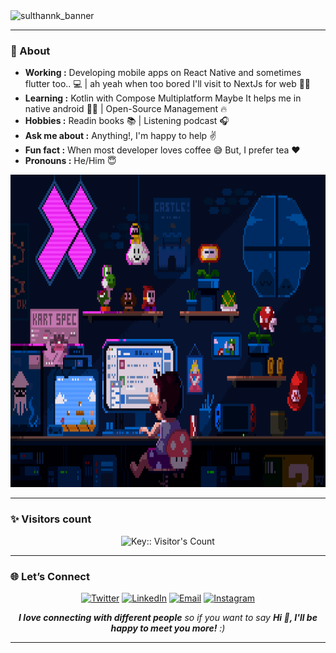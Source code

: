
<!-- ![White Torn Paper LinkedIn Banner](https://user-images.githubusercontent.com/32130871/158026344-8046ac54-f096-4cbc-bd2c-941f714bb655.png) -->
<img width="1600" height="400" alt="sulthannk_banner" src="https://github.com/user-attachments/assets/60c521aa-03b7-4602-84e5-31ce5af8d586" />

-----------------------------------------------------------------------------------------------------------------------------------------------------------------------
<!-- credits for gif https://giphy.com/izmiragency -->

<!-- <img align="right" height="200" width="300" src="dev.gif">-->

### 🤔 About
-  **Working :** Developing mobile apps on React Native and sometimes flutter too.. :computer: | ah yeah when too bored I'll visit to NextJs for web 💁‍♂️
-  **Learning :**  Kotlin with Compose Multiplatform Maybe It helps me in native android 🤷‍♂️ | Open-Source Management :fire:	
-  **Hobbies :** Readin books :books: | Listening podcast :headphones:
-  **Ask me about :** Anything!, I'm happy to help :v:
-  **Fun fact :** When most developer loves coffee :sweat_smile: But, I prefer tea :heart: 
-  **Pronouns :** He/Him :innocent:

<p align="center">
  <img height="500" width="850" src="mario_dev.gif">
</p>

-----------------------------------------------------------------------------------------------------------------------------------------------------------------------

### ✨ Visitors count

<p align="center">
  <img height="70em" src="https://profile-counter.deno.dev/:yourkey:/count.svg" alt="Key:: Visitor's Count" />
</p>

<!-- ### 📊 Profile stats  -->

<!-- <img height="160em" align="right" src="https://github-readme-stats.vercel.app/api/top-langs/?username=SulthanNK&theme=dracula&show_icons=true&layout=compact&langs_count=6" />
![VisitorCount](https://profile-counter.glitch.me/{SulthanNK}/count.svg)
-->

<!--

-----------------------------------------------------------------------------------------------------------------------------------------------------------------------

### 📈 Some stats

<p align="center">
  <img height="195em" src="https://github-readme-stats.vercel.app/api?username=SulthanNK&theme=dracula" />

  <img src="https://streak-stats.demolab.com?user=SulthanNK&theme=onedark-duo&border_radius=5&date_format=j%20M%5B%20Y%5D&card_width=500" alt="GitHub Streak" />
</p>

-->

<!-- 
-----------------------------------------------------------------------------------------------------------------------------------------------------------------------

### 🔧 Tools in my belt

<p align="center">
  <a href="https://skillicons.dev">
    <img src="https://skillicons.dev/icons?i=androidstudio,bash,css,firebase,gcp,git,github,gitlab,html,js,kotlin,md,mongodb,netlify,nextjs,nodejs,notion,npm,postman,react,redux,sentry,tailwind,vscode&perline=8" />
  </a>
</p>

-->
  
-----------------------------------------------------------------------------------------------------------------------------------------------------------------------

### 🌐 Let’s Connect

<p align="center">
  <a href="https://twitter.com/SulthanNK"><img src="https://skillicons.dev/icons?i=twitter" height="50" alt="Twitter"/></a>
  <a href="https://www.linkedin.com/in/sulthannk"><img src="https://skillicons.dev/icons?i=linkedin" height="50" alt="LinkedIn"/></a>
  <a href="mailto:sulthannk@gmail.com"><img src="https://skillicons.dev/icons?i=gmail" height="50" alt="Email"/></a>
  <a href="https://www.instagram.com/sulthannk"><img src="https://skillicons.dev/icons?i=instagram" height="50" alt="Instagram"/></a>
</p>

<!--  <p align="center">
<a href="https://twitter.com/SulthanNK" target="blank">
  <img align="center" src="https://raw.githubusercontent.com/rahuldkjain/github-profile-readme-generator/master/src/images/icons/Social/twitter.svg" alt="Sulthan-Mohaideen" height="35" width="35" />
</a>
<a href="https://www.linkedin.com/in/sulthannk" target="blank">
  <img align="center" src="https://raw.githubusercontent.com/rahuldkjain/github-profile-readme-generator/master/src/images/icons/Social/linked-in-alt.svg" alt="Sulthan-Mohaideen" height="35" width="35" />
</a>
<a href="https://www.instagram.com/sulthannk" target="blank">
  <img align="center" src="https://raw.githubusercontent.com/rahuldkjain/github-profile-readme-generator/master/src/images/icons/Social/instagram.svg" alt="sulthannk" height="35" width="35" />
</a>
</p>   -->

<p align="center"><em><b>I love connecting with different people</b> so if you want to say <b>Hi 👋, I'll be happy to meet you more!</b> :)</em></p>

<!--  <img width="1000" src="pacman.gif"> -->

-----------------------------------------------------------------------------------------------------------------------------------------------------------------------

